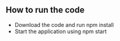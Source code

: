 
## How to run the code
 - Download the code and run npm install
 - Start the application using npm start

